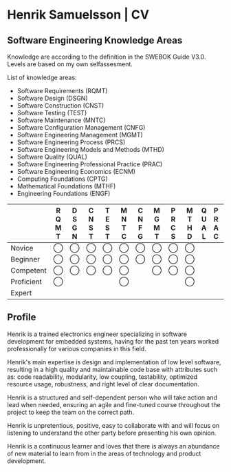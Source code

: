 # Henrik Samuelsson | CV

## Software Engineering Knowledge Areas

Knowledge are according to the definition in the SWEBOK Guide V3.0. Levels are based on my own selfassesment.

List of knowledge areas:

- Software Requirements (RQMT)  
- Software Design (DSGN)
- Software Construction (CNST)
- Software Testing (TEST)
- Software Maintenance (MNTC)
- Software Configuration Management (CNFG)
- Software Engineering Management (MGMT)
- Software Engineering Process (PRCS)
- Software Engineering Models and Methods (MTHD)
- Software Quality (QUAL)
- Software Engineering Professional Practice (PRAC)
- Software Engineering Economics (ECNM)
- Computing Foundations (CPTG)
- Mathematical Foundations (MTHF)
- Engineering Foundations (ENGF)


|            |R</BR>Q</BR>M</BR>T|D</BR>S</BR>G</BR>N|C</BR>N</BR>S</BR>T|T</BR>E</BR>S</BR>T|M</BR>N</BR>T</BR>C|C</BR>N</BR>F</BR>G|M</BR>G</BR>M</BR>T|P</BR>R</BR>C</BR>S|M</BR>T</BR>H</BR>D| Q</BR>U</BR>A</BR>L | P</BR>R</BR>A</BR>C | E</BR>C</BR>N</BR>M | C</BR>P</BR>T</BR>G | M</BR>T</BR>H</BR>F | E</BR>N</BR>G</BR>F |
| ---        | ---               | ---               | ---               | ---               | ---               | ---               | ---               | ---               | ---           | ---           | ---           | ---           | ---           | ---           | ---           |
| Novice     | ◯                | ◯                | ◯                | ◯                | ◯                | ◯                |◯                 |◯                 | ◯              |               |               |               |               |               |               |
| Beginner   | ◯                | ◯                | ◯                | ◯                | ◯                | ◯                |◯                 |◯                 | ◯              |               |               |               |               |               |               |
| Competent  | ◯                | ◯                | ◯                | ◯                | ◯                |                   |◯                 |◯                 | ◯             |               |               |               |               |               |               |
| Proficient | ◯                |                   |                   |                   | ◯                |                   |                   |                   | ◯             |               |               |               |               |               |               |   
| Expert     |                   |                   |                   |                   |                   |                   |                   |                   |               |               |               |               |               |               |               |

## Profile

Henrik is a trained electronics engineer specializing in software development for embedded systems, having for the past ten years worked professionally for various companies in this field.

Henrik's main expertise is design and implementation of low level software, resulting in a high quality and maintainable code base with attributes such as: code readability, modularity, low coupling, testability, optimized resource usage, robustness, and right level of clear documentation.

Henrik is a structured and self-dependent person who will take action and lead when needed, ensuring an agile and fine-tuned course throughout the project to keep the  team on the correct path.

Henrik is unpretentious, positive, easy to collaborate with and will focus on listening to understand the other party before presenting his own opinion.

Henrik is a continuous learner and loves that there is always an abundance of new material to learn from in the areas of technology and product development.

<!--
**HenrikSamuelsson/henriksamuelsson** is a ✨ _special_ ✨ repository because its `README.md` (this file) appears on your GitHub profile.

Here are some ideas to get you started:

- 🔭 I’m currently working on ...
- 🌱 I’m currently learning ...
- 👯 I’m looking to collaborate on ...
- 🤔 I’m looking for help with ...
- 💬 Ask me about ...
- 📫 How to reach me: ...
- 😄 Pronouns: ...
- ⚡ Fun fact: ...
-->
